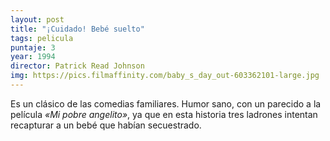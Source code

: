 ```yaml
---
layout: post
title: "¡Cuidado! Bebé suelto"
tags: pelicula
puntaje: 3
year: 1994
director: Patrick Read Johnson
img: https://pics.filmaffinity.com/baby_s_day_out-603362101-large.jpg
---
```


Es un clásico de las comedias familiares. Humor sano, con un parecido a la película  *«Mi pobre angelito»*, ya que en esta historia tres ladrones intentan recapturar a un bebé que habían secuestrado.
